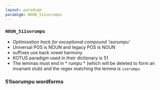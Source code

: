 ```yaml
---
layout: paradigm
paradigm: NOUN_51isorumpu
---
```

### ` NOUN_51isorumpu `

* _Optimisation hack for exceptional compound ’isorumpu’_
* Universal POS is NOUN and legacy POS is NOUN
* suffixes use back vowel harmony
* KOTUS paradigm used in their dictionary is 51
* The lemmas must end in * rumpu * (which will be deleted to form an invariant stub) and the regex matching the lemma is ` isorumpu `

### 51isorumpu wordforms


